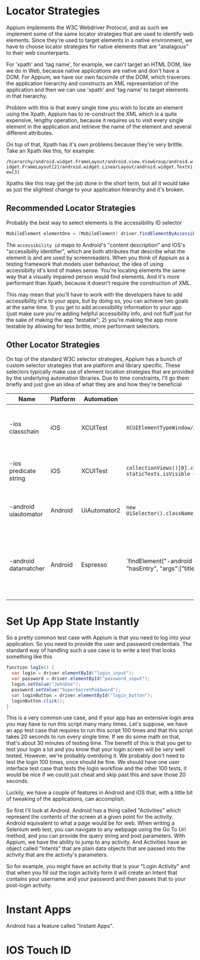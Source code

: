 # Locator Strategies

Appium implements the W3C Webdriver Protocol, and as such we implement some of the same locator strategies that are used to identify web elements. Since they're used to target elements in a native environment, we have to choose locator strategies for native elements that are "analagous" to their web counterparts. 

For 'xpath' and 'tag name', for example, we can't target an HTML DOM, like we do in Web, because native applications are native and don't have a DOM. For Appium, we have our own facsimile of the DOM, which traverses the application hierarchy and constructs an XML representation of the application and then we can use 'xpath' and 'tag name' to target elements in that hierarchy.

Problem with this is that every single time you wish to locate an element using the Xpath, Appium has to re-construct the XML which is a quite expensive, lengthy operation, because it requires us to visit every single element in the application and retrieve the name of the element and several different attributes. 

On top of that, Xpath has it's own problems because they're very brittle. Take an Xpath like this, for example:

`/hierarchy/android.widget.FrameLayout/android.view.ViewGroup/android.widget.FrameLayout[2]/android.widget.LinearLayout/android.widget.TextView[3]`

Xpaths like this may get the job done in the short term, but all it would take as just the slightest change to your application hierarchy and it's broken.

## Recommended Locator Strategies

Probably the best way to select elements is the accessibility ID selector

```java
MobileElement elementOne = (MobileElement) driver.findElementByAccessibilityId("SomeAccessibilityID");
```

The `accessibility id` maps to Android's "content description" and IOS's "accessibility identifier", which are both attributes that describe what the element is and are used by screenreaders. When you think of Appium as a testing framework that models user behaviour, the idea of using accessibilty id's kind of makes sense. You're locating elements the same way that a visually impaired person would find elements. And it's more performant than Xpath, because it doesn't require the construction of XML.

This may mean that you'll have to work with the developers have to add accessibility id's to your apps, but by doing so, you can achieve two goals at the same time. 1) you get to add accessibility information to your app (just make sure you're adding helpful accessibility info, and not fluff just for the sake of making the app "testable"; 2) you're making the app more testable by allowing for less brittle, more performant selectors.

## Other Locator Strategies

On top of the standard W3C selector strategies, Appium has a bunch of custom selector strategies that are platform and library specific. These selectors typically make use of element location strategies that are provided by the underlying automation libraries. Due to time constraints, I'll go them briefly and just give an idea of what they are and how they're beneficial

| Name | Platform|Automation|Example|About them|
|-------|-------|-------|-------|-------|
| -ios classchain | iOS | XCUITest | `XCUIElementTypeWindow/XCUIElementTypeButton[3]` | High performance alternative to Xpath. Xpath-like syntax |
| -ios predicate string | iOS | XCUITest | `collectionViews()[0].cells().withPredicate(\"ANY staticTexts.isVisible == TRUE\")` | Makes use of XCUITest's predicate string |
| -android uiautomator | Android | UiAutomator2 | `new UiSelector().className("android.widget.TextView").instance(0)` | Makes use of Android's UiAutomator selection strategy |
| -android datamatcher | Android | Espresso | `findElement("-android datamatcher", JSON.stringify({"name": "hasEntry", "args":["title", "TextClock"]})) | Uses Espresso's onData matcher which can locate elements off of the screen |



# Set Up App State Instantly

So a pretty common test case with Appium is that you need to log into your application. So you need to provide the user and password credentials. The standard way of handling such a use case is to write a test that looks something like this

```java
function logIn() {
  var login = driver.elementById("login_input");
  var password = driver.elementById("password_input");
  login.setValue("JohnDoe");
  password.setValue("SuperSecretPa$$word");
  var loginButton = driver.elementById("login_button");
  loginButton.click();
}
```

This is a very common use case, and if your app has an extensive login area you may have to run this script many many times. Let's suppose, we have an app test case that requires to run this script 100 times and that this script takes 20 seconds to run every single time. If we do some math on that, that's about 30 minutes of testing time. The benefit of this is that you get to test your login a lot and you know that your login screen will be _very_ well tested. However, we're probably overdoing it. We probably don't need to test the login 100 times, once should be fine. We should have one user interface test case that tests the login workflow and the other 100 tests, it would be nice if we could just cheat and skip past this and save those 20 seconds.

Luckily, we have a couple of features in Android and iOS that, with a little bit of tweaking of the applications, can accomplish.

So first I'll look at Android. Android has a thing called "Activities" which represent the contents of the screen at a given point for the activity. Android equivalent to what a page would be for web. When writing a Selenium web test, you can navigate to any webpage using the Go To Url method, and you can provide the query string and post parameters. With Appium, we have the ability to jump to any activity. And Activities have an object called "Intents" that are plain data objects that are passed into the activity that are the activity's parameters.

So for example, you might have an activity that is your "Login Activity" and that when you fill out the login activity form it will create an Intent that contains your username and your password and then passes that to your post-login activity.



# Instant Apps

Android has a feature called "Instant Apps". 

# IOS Touch ID



